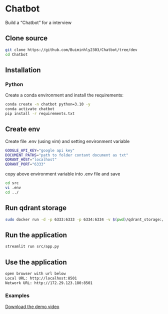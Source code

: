 # Chatbot
Build a “Chatbot” for a interview

## Clone source
```bash
git clone https://github.com/Buiminhly2303/Chatbot/tree/dev
cd Chatbot
```

## Installation

### Python
Create a conda environment and install the requirements:
```bash
conda create -n chatbot python=3.10 -y
conda activate chatbot
pip install -r requirements.txt
```

## Create env
Create file .env (using vim) and setting environment variable

```bash 
GOOGLE_API_KEY="google api key"
DOCUMENT_PATHS="path to folder contant document as txt"
QDRANT_HOST="localhost"
QDRANT_PORT="6333"
```
copy above environment variable into .env file and save
```bash
cd src
vi .env
cd ../
```

## Run qdrant storage
```bash
sudo docker run -d -p 6333:6333 -p 6334:6334 -v $(pwd)/qdrant_storage:/qdrant/storage qdrant/qdrant
```

## Run the application
```bash
streamlit run src/app.py
```

## Use the application
```bash
open browser with url below
Local URL: http://localhost:8501
Network URL: http://172.29.123.180:8501
```

### Examples
[Download the demo video](assets/demo.mp4)

